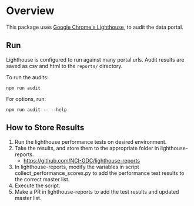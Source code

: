 # Overview

This package uses [Google Chrome's Lighthouse](https://github.com/GoogleChrome/lighthouse), to audit the data portal.

## Run

Lighthouse is configured to run against many portal urls. Audit results are saved as csv and html to the `reports/` directory.

To run the audits:

```
npm run audit
```

For options, run:

```
npm run audit -- --help
```

## How to Store Results

1. Run the lighthouse performance tests on desired environment.
2. Take the results, and store them to the appropriate folder in lighthouse-reports.
   - https://github.com/NCI-GDC/lighthouse-reports
3. In lighthouse-reports, modify the variables in script collect_performance_scores.py to add the performance test results to the correct master list.
4. Execute the script.
5. Make a PR in lighthouse-reports to add the test results and updated master list.
